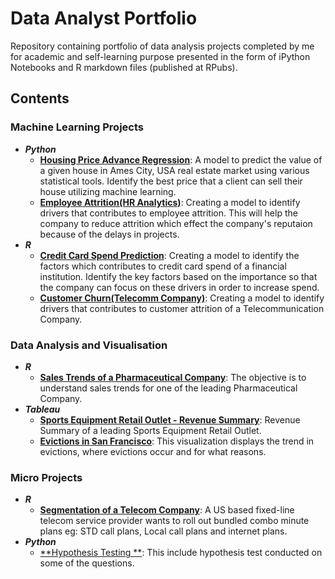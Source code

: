 # Data Analyst Portfolio
Repository containing portfolio of data analysis projects completed by me for academic and self-learning purpose presented in the form of iPython Notebooks and R markdown files (published at RPubs).
## Contents
### Machine Learning Projects
- **_Python_**
  - [**Housing Price Advance Regression**](https://github.com/sufi1738/data-analyst-portfolio/blob/main/House%20Prediction/House%20Price%20Case%20Study.ipynb): A model to predict the value of a given house in Ames City, USA real estate market using various statistical tools. Identify the best price that a client can sell their house utilizing machine learning.
  - [**Employee Attrition(HR Analytics)**](https://github.com/sufi1738/data-analyst-portfolio/blob/main/Employee%20Attrition/HR%20Analytics%20Case%20Study.ipynb): Creating a model to identify drivers that contributes to employee attrition. This will help the company to reduce attrition which effect the company's reputaion because of the delays in projects. 
- **_R_**
  - [**Credit Card Spend Prediction**](https://rpubs.com/Sufiyan1738/Credit_Card_Spend): Creating a model to identify the factors which contributes to credit card spend of a financial institution. Identify the key factors based on the importance so that the company can focus on these drivers in order to increase spend.
  - [**Customer Churn(Telecomm Company)**](https://rpubs.com/Sufiyan1738/Cust_Attrition_Telco): Creating a model to identify drivers that contributes to customer attrition of a Telecommunication Company.
### Data Analysis and Visualisation
- **_R_**
  - [**Sales Trends of a Pharmaceutical Company**](https://rpubs.com/Sufiyan1738/Sales_Trend_PharmaCo): The objective is to understand sales trends for one of the leading Pharmaceutical Company.
- **_Tableau_**
  - [**Sports Equipment Retail Outlet - Revenue Summary**](https://public.tableau.com/profile/sufiyan.ullah#!/vizhome/CaseStudy1_15965527244210/SportsEquipmentRetailOutlet-RevenueSummary): Revenue Summary of a leading Sports Equipment Retail Outlet. 
  - [**Evictions in San Francisco**](https://public.tableau.com/profile/sufiyan.ullah#!/vizhome/MoM19W39-EvictionsinSanFrancisco/MoM19W39): This visualization displays the trend in evictions, where evictions occur and for what reasons.
### Micro Projects
- **_R_**
  - [**Segmentation of a Telecom Company**](https://rpubs.com/Sufiyan1738/Telco_Segmentation): A US based fixed-line telecom service provider wants to roll out bundled combo minute plans eg: STD call plans, Local call plans and internet plans.
- **_Python_**
  - [**Hypothesis Testing **](): This include hypothesis test conducted on some of the questions.
